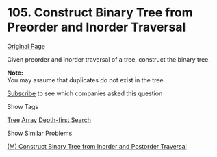 # 105. Construct Binary Tree from Preorder and Inorder Traversal

[Original Page](https://leetcode.com/problems/construct-binary-tree-from-preorder-and-inorder-traversal/)

Given preorder and inorder traversal of a tree, construct the binary tree.

**Note:**  
You may assume that duplicates do not exist in the tree.

<div>

[Subscribe](/subscribe/) to see which companies asked this question

</div>

<div>

<div id="tags" class="btn btn-xs btn-warning">Show Tags</div>

<span class="hidebutton">[Tree](/tag/tree/) [Array](/tag/array/) [Depth-first Search](/tag/depth-first-search/)</span></div>

<div>

<div id="similar" class="btn btn-xs btn-warning">Show Similar Problems</div>

<span class="hidebutton">[(M) Construct Binary Tree from Inorder and Postorder Traversal](/problems/construct-binary-tree-from-inorder-and-postorder-traversal/)</span></div>